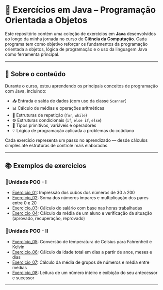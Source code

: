 # 🚀 Exercícios em Java – Programação Orientada a Objetos

Este repositório contém uma coleção de exercícios em **Java** desenvolvidos ao longo da minha jornada no curso de **Ciência da Computação**. Cada programa tem como objetivo reforçar os fundamentos da programação orientada a objetos, lógica de programação e o uso da linguagem Java como ferramenta principal.

---

## 🧠 Sobre o conteúdo

Durante o curso, estou aprendendo os principais conceitos de programação com Java, incluindo:

- 📥 Entrada e saída de dados (com uso da classe `Scanner`)
- 📊 Cálculo de médias e operações aritméticas
- 🔁 Estruturas de repetição (`for`, `while`)
- ⚙️ Estruturas condicionais (`if`, `else if`, `else`)
- 🔣 Tipos primitivos, variáveis e operadores
- 💡 Lógica de programação aplicada a problemas do cotidiano

Cada exercício representa um passo no aprendizado — desde cálculos simples até estruturas de controle mais elaboradas.

---

## 📚 Exemplos de exercícios


### 📜Unidade POO - I

- [Exercicio_01](POO_I/Exercício_01.java): Impressão dos cubos dos números de 30 a 200
- [Exercicio_02](POO_I/Exercício_02.java): Soma dos números ímpares e multiplicação dos pares entre 0 e 20
- [Exercicio_03](POO_I/Exercício_03.java): Cálculo do salário com base nas horas trabalhadas
- [Exercicio_04](POO_I/Exercício_04.java): Cálculo da média de um aluno e verificação da situação (aprovado, recuperação, reprovado)

### 📜Unidade POO - II

- [Exercício_05](POO_II/Exercício_05.java): Conversão de temperatura de Celsius para Fahrenheit e Kelvin  
- [Exercicio_06](POO_II/Exercício_06.java): Cálculo da idade total em dias a partir de anos, meses e dias  
- [Exercicio_07](POO_II/Exercício_07.java): Cálculo da média de grupos de números e média entre médias  
- [Exercicio_08](POO_II/Exercício_08.java): Leitura de um número inteiro e exibição do seu antecessor e sucessor

---

